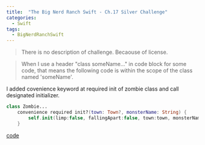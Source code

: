 ```yaml
---
title:  "The Big Nerd Ranch Swift - Ch.17 Silver Challenge"
categories: 
  - Swift
tags:
  - BigNerdRanchSwift
---
```


> There is no description of challenge. Becaouse of license.

> When I use a header "class someName..." in code block for some code, that means the following code is within the scope of the class named 'someName'.

I added covenience keyword at required init of zombie class and call designated initializer.

```swift
class Zombie...
    convenience required init?(town: Town?, monsterName: String) {
        self.init(limp:false, fallingApart:false, town:town, monsterName:monsterName)
    }
```

  [code](https://github.com/HaeSeongPark/BNRSwift/blob/master/17MonsterTown/MonsterTown/Zombie.swift#L31)
